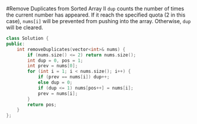 #Remove Duplicates from Sorted Array II
`dup` counts the number of times the current number has appeared. If it reach the specified quota (2 in this case), `nums[i]` will be prevented from pushing into the array. Otherwise, `dup` will be cleared.
```C++
class Solution {
public:
    int removeDuplicates(vector<int>& nums) {
        if (nums.size() <= 2) return nums.size();
        int dup = 0, pos = 1;
        int prev = nums[0];
        for (int i = 1; i < nums.size(); i++) {
            if (prev == nums[i]) dup++;
            else dup = 0;
            if (dup <= 1) nums[pos++] = nums[i];
            prev = nums[i];
        }
        return pos;
    }
};
```
